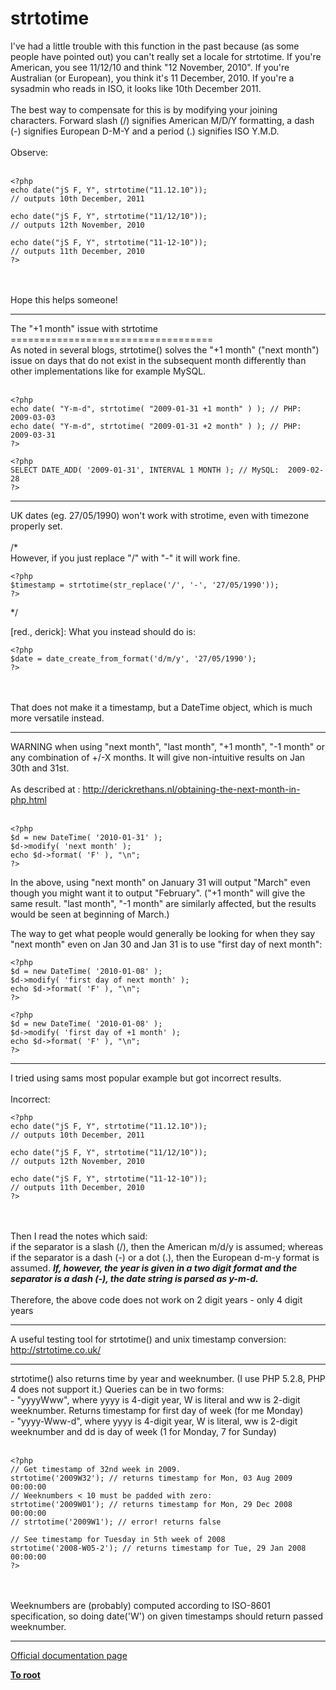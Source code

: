 # strtotime



I&apos;ve had a little trouble with this function in the past because (as some people have pointed out) you can&apos;t really set a locale for strtotime. If you&apos;re American, you see 11/12/10 and think "12 November, 2010". If you&apos;re Australian (or European), you think it&apos;s 11 December, 2010. If you&apos;re a sysadmin who reads in ISO, it looks like 10th December 2011.<br><br>The best way to compensate for this is by modifying your joining characters. Forward slash (/) signifies American M/D/Y formatting, a dash (-) signifies European D-M-Y and a period (.) signifies ISO Y.M.D.<br><br>Observe:<br><br>

```
<?php
echo date("jS F, Y", strtotime("11.12.10"));
// outputs 10th December, 2011

echo date("jS F, Y", strtotime("11/12/10"));
// outputs 12th November, 2010

echo date("jS F, Y", strtotime("11-12-10"));
// outputs 11th December, 2010  
?>
```
<br><br>Hope this helps someone!  

---

The "+1 month" issue with strtotime<br>===================================<br>As noted in several blogs, strtotime() solves the "+1 month" ("next month") issue on days that do not exist in the subsequent month differently than other implementations like for example MySQL.<br><br>

```
<?php
echo date( "Y-m-d", strtotime( "2009-01-31 +1 month" ) ); // PHP:  2009-03-03
echo date( "Y-m-d", strtotime( "2009-01-31 +2 month" ) ); // PHP:  2009-03-31
?>
```




```
<?php
SELECT DATE_ADD( '2009-01-31', INTERVAL 1 MONTH ); // MySQL:  2009-02-28
?>
```
  

---

UK dates (eg. 27/05/1990) won&apos;t work with strotime, even with timezone properly set. <br><br>/*<br>However, if you just replace "/" with "-" it will work fine.<br>

```
<?php
$timestamp = strtotime(str_replace('/', '-', '27/05/1990'));
?>
```

*/

[red., derick]: What you instead should do is:



```
<?php
$date = date_create_from_format('d/m/y', '27/05/1990');
?>
```
<br><br>That does not make it a timestamp, but a DateTime object, which is much more versatile instead.  

---

WARNING when using "next month", "last month", "+1 month",  "-1 month" or any combination of +/-X months. It will give non-intuitive results on Jan 30th and 31st. <br><br>As described at : http://derickrethans.nl/obtaining-the-next-month-in-php.html<br><br>

```
<?php
$d = new DateTime( '2010-01-31' );
$d->modify( 'next month' );
echo $d->format( 'F' ), "\n";
?>
```


In the above, using "next month" on January 31 will output "March" even though you might want it to output "February". ("+1 month" will give the same result. "last month", "-1 month" are similarly affected, but the results would be seen at beginning of March.)

The way to get what people would generally be looking for when they say "next month" even on Jan 30 and Jan 31 is to use "first day of next month":



```
<?php
$d = new DateTime( '2010-01-08' );
$d->modify( 'first day of next month' );
echo $d->format( 'F' ), "\n";
?>
```




```
<?php
$d = new DateTime( '2010-01-08' );
$d->modify( 'first day of +1 month' );
echo $d->format( 'F' ), "\n";
?>
```
  

---

I tried using sams most popular example but got incorrect results.<br><br>Incorrect:<br>

```
<?php 
echo date("jS F, Y", strtotime("11.12.10")); 
// outputs 10th December, 2011 

echo date("jS F, Y", strtotime("11/12/10")); 
// outputs 12th November, 2010 

echo date("jS F, Y", strtotime("11-12-10")); 
// outputs 11th December, 2010  
?>
```
 <br><br>Then I read the notes which said:<br>if the separator is a slash (/), then the American m/d/y is assumed; whereas if the separator is a dash (-) or a dot (.), then the European d-m-y format is assumed. ***If, however, the year is given in a two digit format and the separator is a dash (-), the date string is parsed as y-m-d.***<br><br>Therefore, the above code does not work on 2 digit years - only 4 digit years  

---

A useful testing tool for strtotime() and unix timestamp conversion:<br>http://strtotime.co.uk/  

---

strtotime() also returns time by year and weeknumber. (I use PHP 5.2.8, PHP 4 does not support it.) Queries can be in two forms:<br>- "yyyyWww", where yyyy is 4-digit year, W is literal and ww is 2-digit weeknumber. Returns timestamp for first day of week (for me Monday)<br>- "yyyy-Www-d", where yyyy is 4-digit year, W is literal, ww is 2-digit weeknumber and dd is day of week (1 for Monday, 7 for Sunday) <br><br>

```
<?php
// Get timestamp of 32nd week in 2009.
strtotime('2009W32'); // returns timestamp for Mon, 03 Aug 2009 00:00:00
// Weeknumbers < 10 must be padded with zero:
strtotime('2009W01'); // returns timestamp for Mon, 29 Dec 2008 00:00:00
// strtotime('2009W1'); // error! returns false

// See timestamp for Tuesday in 5th week of 2008
strtotime('2008-W05-2'); // returns timestamp for Tue, 29 Jan 2008 00:00:00
?>
```
<br><br>Weeknumbers are (probably) computed according to ISO-8601 specification, so doing date(&apos;W&apos;) on given timestamps should return passed weeknumber.  

---

[Official documentation page](https://www.php.net/manual/en/function.strtotime.php)

**[To root](/README.md)**
